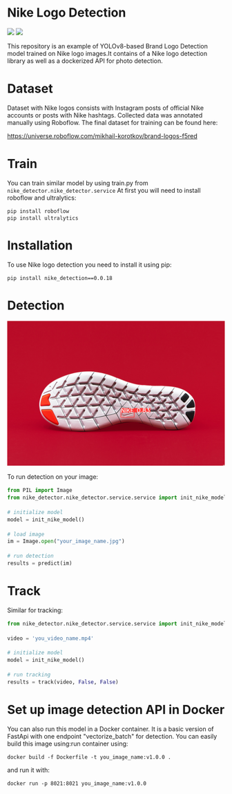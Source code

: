 # Nike Logo Detection

<p float="left">
  <img src="https://github.com/LiahimRatman/BrandLogoDetection/blob/main/nike.gif" width="400" />
  <img src="https://github.com/LiahimRatman/BrandLogoDetection/blob/main/nike2.gif" width="400" /> 
</p>

This repository is an example of YOLOv8-based Brand Logo Detection model trained on Nike logo images.It contains of a Nike logo detection library as well as a dockerized API for photo detection.

# Dataset

Dataset with Nike logos consists with Instagram posts of official Nike accounts or posts with Nike hashtags. Collected data was annotated manually using Roboflow. The final dataset for training can be found here:

https://universe.roboflow.com/mikhail-korotkov/brand-logos-f5red

# Train 
You can train similar model by using train.py from `nike_detector.nike_detector.service`
At first you will need to install roboflow and ultralytics:

```shell
pip install roboflow
pip install ultralytics
```

# Installation
To use Nike logo detection you need to install it using pip:

```shell
pip install nike_detection==0.0.18
```

# Detection
<p float="center">
  <img src="https://github.com/LiahimRatman/BrandLogoDetection/blob/main/image1.jpg" width="800" />
</p>

To run detection on your image:

```python
from PIL import Image
from nike_detector.nike_detector.service.service import init_nike_model, predict

# initialize model
model = init_nike_model()

# load image
im = Image.open("your_image_name.jpg")

# run detection
results = predict(im)
```

# Track
Similar for tracking:

```python
from nike_detector.nike_detector.service.service import init_nike_model, track

video = 'you_video_name.mp4'

# initialize model
model = init_nike_model()

# run tracking
results = track(video, False, False)
```

# Set up image detection API in Docker
You can also run this model in a Docker container. It is a basic version of FastApi with one endpoint "vectorize_batch" for detection. 
You can easily build this image using:run container using:

```shell
docker build -f Dockerfile -t you_image_name:v1.0.0 .
```

and run it with:

```shell
docker run -p 8021:8021 you_image_name:v1.0.0
```

